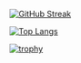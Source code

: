 [![GitHub Streak](https://streak-stats.demolab.com?user=hbzhangPinka&theme=tokyonight&date_format=M%20j%5B%2C%20Y%5D)](https://git.io/streak-stats)

[![Top Langs](https://github-readme-stats.vercel.app/api/top-langs/?username=hbzhangPinka&theme=radical)](https://github.com/hbzhangPinka/github-readme-stats)

[![trophy](https://github-profile-trophy.vercel.app/?username=hbzhangPinka&theme=onedark)](https://github.com/ryo-ma/github-profile-trophy)

